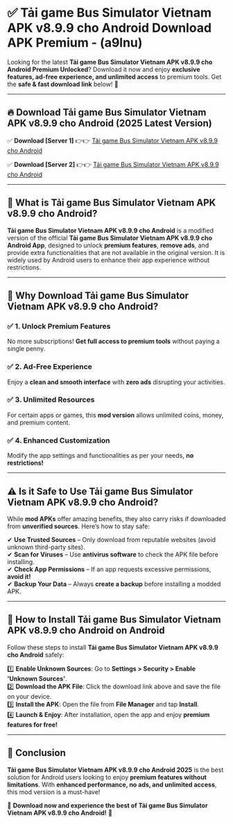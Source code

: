 
# ✅ Tải game Bus Simulator Vietnam APK v8.9.9 cho Android Download APK Premium -  (a9lnu) 

Looking for the latest **Tải game Bus Simulator Vietnam APK v8.9.9 cho Android Premium Unlocked**? Download it now and enjoy **exclusive features, ad-free experience, and unlimited access** to premium tools. Get the **safe & fast download link** below! 🚀

---

## 🔥 Download Tải game Bus Simulator Vietnam APK v8.9.9 cho Android (2025 Latest Version)

✅ **Download [Server 1]** 👉👉 [Tải game Bus Simulator Vietnam APK v8.9.9 cho Android ](https://apkcomod.com?title=Tải_game_Bus_Simulator_Vietnam_APK_v8.9.9_cho_Android)  

✅ **Download [Server 2]** 👉👉 [Tải game Bus Simulator Vietnam APK v8.9.9 cho Android ](https://apkcomod.com?title=Tải_game_Bus_Simulator_Vietnam_APK_v8.9.9_cho_Android)  


---

## 📌 What is Tải game Bus Simulator Vietnam APK v8.9.9 cho Android?

**Tải game Bus Simulator Vietnam APK v8.9.9 cho Android** is a modified version of the official **Tải game Bus Simulator Vietnam APK v8.9.9 cho Android App**, designed to unlock **premium features**, **remove ads**, and provide extra functionalities that are not available in the original version. It is widely used by Android users to enhance their app experience without restrictions.

---

## 🌟 Why Download Tải game Bus Simulator Vietnam APK v8.9.9 cho Android?

### ✅ 1. Unlock Premium Features
No more subscriptions! **Get full access to premium tools** without paying a single penny.

### ✅ 2. Ad-Free Experience
Enjoy a **clean and smooth interface** with **zero ads** disrupting your activities.

### ✅ 3. Unlimited Resources
For certain apps or games, this **mod version** allows unlimited coins, money, and premium content.

### ✅ 4. Enhanced Customization
Modify the app settings and functionalities as per your needs, **no restrictions!**

---

## ⚠️ Is it Safe to Use Tải game Bus Simulator Vietnam APK v8.9.9 cho Android?

While **mod APKs** offer amazing benefits, they also carry risks if downloaded from **unverified sources**. Here’s how to stay safe:

✔ **Use Trusted Sources** – Only download from reputable websites (avoid unknown third-party sites).  
✔ **Scan for Viruses** – Use **antivirus software** to check the APK file before installing.  
✔ **Check App Permissions** – If an app requests excessive permissions, **avoid it!**  
✔ **Backup Your Data** – Always **create a backup** before installing a modded APK.

---

## 📲 How to Install Tải game Bus Simulator Vietnam APK v8.9.9 cho Android on Android

Follow these steps to install **Tải game Bus Simulator Vietnam APK v8.9.9 cho Android** safely:

1️⃣ **Enable Unknown Sources**: Go to **Settings > Security > Enable 'Unknown Sources'**.  
2️⃣ **Download the APK File**: Click the download link above and save the file on your device.  
3️⃣ **Install the APK**: Open the file from **File Manager** and tap **Install**.  
4️⃣ **Launch & Enjoy**: After installation, open the app and enjoy **premium features for free!**

---

## 🚀 Conclusion

**Tải game Bus Simulator Vietnam APK v8.9.9 cho Android 2025** is the best solution for Android users looking to enjoy **premium features without limitations**. With **enhanced performance, no ads, and unlimited access**, this mod version is a must-have!

🔻 **Download now and experience the best of Tải game Bus Simulator Vietnam APK v8.9.9 cho Android!** 🔻

